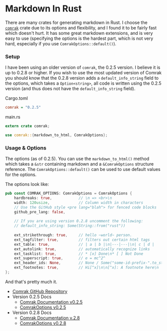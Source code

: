 # Markdown In Rust

There are many crates for generating markdown in Rust.  I choose the [`comrak`](https://github.com/kivikakk/comrak) crate due to its options and flexibility, and I found it to be fairly fast which doesn't hurt.  It has some great markdown extensions, and is very easy to use (specifying the options is the hardest part, which is not very hard, especially if you use `ComrakOptions::default()`).

### Setup
I have been using an older version of `comrak`, the 0.2.5 version. I believe it is up to 0.2.8 or higher.  If you wish to use the most updated version of Comrak you should know that the 0.2.8 version adds a `default_info_string` field to the options, which takes a `Option<string>`, all code is written using the 0.2.5 version (and thus does not have the `default_info_string` field).

Cargo.toml
```ini
comrak = "0.2.5"
```

main.rs
```rust
extern crate comrak;

use comrak::{markdown_to_html, ComrakOptions};
```

### Usage & Options
The options (as of 0.2.5).  You can use the `markdown_to_html()` method which takes a `&str` containing markdown and a `&ComrakOptions` structure reference.  The `ComrakOptions::default()` can be used to use default values for the options.


The options look like:

```rust
pub const COMRAK_OPTIONS: ComrakOptions = ComrakOptions {
    hardbreaks: true,            // \n => <br>\n
    width: 120usize,             // Column width in characters
    // Use the GitHub style <pre lang="blah"> for fenced code blocks
    github_pre_lang: false,
    
    // If you are using version 0.2.8 uncomment the following:
    // default_info_string: Some(String::from("rust"))
    
    ext_strikethrough: true,     // hello ~world~ person.
    ext_tagfilter: true,         // filters out certain html tags
    ext_table: true,             // | a | b |\n|---|---|\n| c | d |
    ext_autolink: true,          // automatically recognize links
    ext_tasklist: true,          // * [x] Done\n* [ ] Not Done
    ext_superscript: true,       // e = mc^2^
    ext_header_ids: None,        // None / Some("some-id-prefix-".to_string())
    ext_footnotes: true,         // Hi[^x]\n\n[^x]: A footnote here\n
};
````

And that's pretty much it.
- [Comrak GitHub Repository](https://github.com/kivikakk/comrak)
- Version 0.2.5 Docs
    - [Comrak Documentation v0.2.5](https://docs.rs/comrak/0.2.5/comrak/index.html)
    - [ComrakOptions v0.2.5](https://docs.rs/comrak/0.2.5/comrak/struct.ComrakOptions.html)
- Version 0.2.8 Docs
    - [Comrak Documentation v.2.8](https://docs.rs/comrak/0.2.8/comrak/index.html)
    - [ComrakOptions v0.2.8](https://docs.rs/comrak/0.2.8/comrak/struct.ComrakOptions.html)


